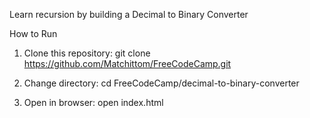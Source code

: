 Learn recursion by building a Decimal to Binary Converter


How to Run

1.	Clone this repository:
git clone
https://github.com/Matchittom/FreeCodeCamp.git

2. Change directory:
cd FreeCodeCamp/decimal-to-binary-converter

3. Open in browser:
open index.html 
